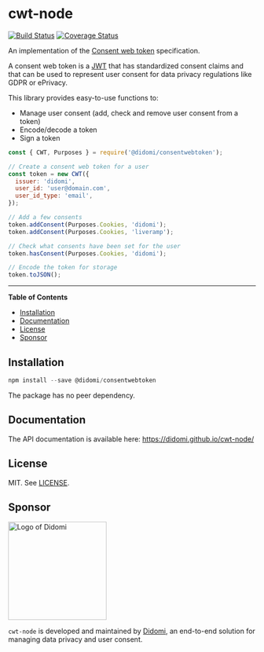 # cwt-node
[![Build Status](https://travis-ci.org/didomi/cwt-node.svg?branch=master)](https://travis-ci.org/didomi/cwt-node)
[![Coverage Status](https://coveralls.io/repos/github/didomi/cwt-node/badge.svg?branch=master)](https://coveralls.io/github/didomi/cwt-node?branch=master)

An implementation of the [Consent web token](http://www.consentwebtoken.io/) specification.

A consent web token is a [JWT](https://jwt.io/) that has standardized consent claims and that can be used to represent user consent for data privacy regulations like GDPR or ePrivacy.

This library provides easy-to-use functions to:
 - Manage user consent (add, check and remove user consent from a token)
 - Encode/decode a token
 - Sign a token

```javascript
const { CWT, Purposes } = require('@didomi/consentwebtoken');

// Create a consent web token for a user
const token = new CWT({
  issuer: 'didomi',
  user_id: 'user@domain.com',
  user_id_type: 'email',
});

// Add a few consents
token.addConsent(Purposes.Cookies, 'didomi');
token.addConsent(Purposes.Cookies, 'liveramp');

// Check what consents have been set for the user
token.hasConsent(Purposes.Cookies, 'didomi');

// Encode the token for storage
token.toJSON();
```

---

**Table of Contents**

- [Installation](#installation)
- [Documentation](#documentation)
- [License](#license)
- [Sponsor](#sponsor)

## Installation

```javascript
npm install --save @didomi/consentwebtoken
```

The package has no peer dependency.

## Documentation

The API documentation is available here: https://didomi.github.io/cwt-node/

## License

MIT. See [LICENSE](LICENSE).

## Sponsor

<a href="https://www.didomi.io">
    <img src="https://www.didomi.io/wp-content/uploads/2017/01/cropped-didomi-horizontal-1.png" alt="Logo of Didomi" width="200" />
</a>

`cwt-node` is developed and maintained by [Didomi](https://www.didomi.io), an end-to-end solution for managing data privacy and user consent.
